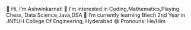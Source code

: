 👋 Hi, I’m Ashwinkarnati
👀 I’m interested in Coding,Mathematics,Playing Chess, Data Science,Java,DSA
🌱 I’m currently learning Btech 2nd Year in JNTUH College Of Engineering, Hyderabad
😄 Pronouns: He/Him


